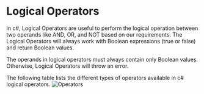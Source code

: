 # Logical Operators

In c#, Logical Operators are useful to perform the logical operation between two operands like AND, OR, and NOT based on our requirements. The Logical Operators will always work with Boolean expressions (true or false) and return Boolean values.



The operands in logical operators must always contain only Boolean values. Otherwise, Logical Operators will throw an error.



The following table lists the different types of operators available in c# logical operators.
![Operators](https://gamedevacademy.org/wp-content/uploads/2016/10/image1.png)